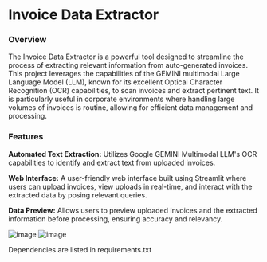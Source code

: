 # Invoice Data Extractor

### Overview
The Invoice Data Extractor is a powerful tool designed to streamline the process of extracting relevant information from auto-generated invoices. This project leverages the capabilities of the GEMINI multimodal Large Language Model (LLM), known for its excellent Optical Character Recognition (OCR) capabilities, to scan invoices and extract pertinent text. It is particularly useful in corporate environments where handling large volumes of invoices is routine, allowing for efficient data management and processing.

### Features
**Automated Text Extraction:** Utilizes Google GEMINI Multimodal LLM's OCR capabilities to identify and extract text from uploaded invoices.

**Web Interface:** A user-friendly web interface built using Streamlit where users can upload invoices, view uploads in real-time, and interact with the extracted data by posing relevant queries.

**Data Preview:** Allows users to preview uploaded invoices and the extracted information before processing, ensuring accuracy and relevancy.


![image](https://github.com/user-attachments/assets/a20a58bf-9f6f-433d-a1a9-9acce66ee6db)
![image](https://github.com/user-attachments/assets/9eda6502-00bd-4316-b372-c5ebeb6a6bd2)



Dependencies are listed in requirements.txt




